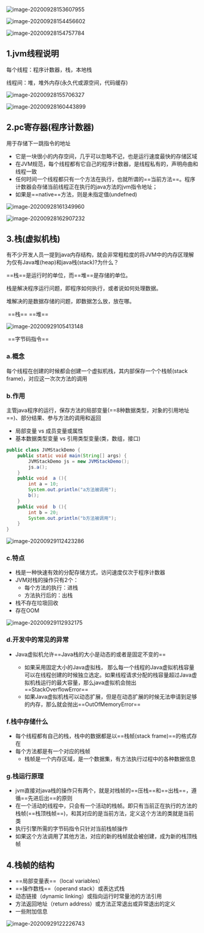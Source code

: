 ![image-20200928153607955](https://gitee.com/likeloveC/picture_bed/raw/master/img/8.26/20200928153608.png)



![image-20200928154456602](https://gitee.com/likeloveC/picture_bed/raw/master/img/8.26/20200928154456.png)



![image-20200928154757784](https://gitee.com/likeloveC/picture_bed/raw/master/img/8.26/20200928154757.png)

## 1.jvm线程说明

每个线程：程序计数器，栈，本地栈

线程间：堆，堆外内存(永久代或源空间，代码缓存)

![image-20200928155706327](https://gitee.com/likeloveC/picture_bed/raw/master/img/8.26/20200928155706.png)

![image-20200928160443899](https://gitee.com/likeloveC/picture_bed/raw/master/img/8.26/20200928160444.png)



## 2.pc寄存器(程序计数器)

用于存储下一跳指令的地址

-   它是一块很小的内存空间，几乎可以忽略不记，也是运行速度最快的存储区域
-   在JVM规范，每个线程都有它自己的程序计数器，是线程私有的，声明舟曲和线程一致
-   任何时间一个线程都只有一个方法在执行，也就所谓的==当前方法==。程序计数器会存储当前线程正在执行的java方法的jvm指令地址；
-   如果是==native==方法，则是未指定值(undefned)

![image-20200928161349960](https://gitee.com/likeloveC/picture_bed/raw/master/img/8.26/20200928161350.png)

![image-20200928162907232](https://gitee.com/likeloveC/picture_bed/raw/master/img/8.26/20200928162907.png)



## 3.栈(虚拟机栈)

有不少开发人员一提到java内存结构，就会非常粗粒度的将JVM中的内存区理解为仅有Java堆(heap)和java栈(stack)?为什么？

==栈==是运行时的单位，而==堆==是存储的单位。

栈是解决程序运行问题，即程序如何执行，或者说如何处理数据。

堆解决的是数据存储的问题，即数据怎么放，放在哪。

​					==栈==																							       ==堆==

![image-20200929105413148](https://gitee.com/likeloveC/picture_bed/raw/master/img/8.26/20200929105420.png)

​		==字节码指令==



### a.概念

每个线程在创建的时候都会创建一个虚拟机栈，其内部保存一个个栈帧(stack frame)，对应这一次次方法的调用

### b.作用

主管java程序的运行，保存方法的局部变量(==8种数据类型，对象的引用地址==)、部分结果、参与方法的调用和返回

-   局部变量 vs 成员变量或属性
-   基本数据类型变量 vs 引用类型变量(类，数组，接口)



```java
public class JVMStackDemo {
    public static void main(String[] args) {
        JVMStackDemo js = new JVMStackDemo();
        js.a();
    }
    public void  a (){
        int a = 10;
        System.out.println("a方法被调用");
        b();
    }
    public void  b (){
        int b = 20;
        System.out.println("b方法被调用");
    }
}
```

![image-20200929112423286](https://gitee.com/likeloveC/picture_bed/raw/master/img/8.26/20200929112423.png)



### c.特点

-   栈是一种快速有效的分配存储方式，访问速度仅次于程序计数器
-   JVM对栈的操作只有2个：
    -   每个方法的执行：进栈
    -   方法执行后的：出栈
-   栈不存在垃圾回收
-   存在OOM

![image-20200929112932175](https://gitee.com/likeloveC/picture_bed/raw/master/img/8.26/20200929112932.png)

### d.开发中的常见的异常

-   Java虚拟机允许==Java栈的大小是动态的或者是固定不变的==

    -   如果采用固定大小的Java虚拟栈， 那么每一个线程的Java虚拟机栈容量可以在线程创建的时候独立选定。如果线程请求分配的栈容量超过Java虚拟机栈运行的最大容量，那么java虚拟机会抛出==StackOverflowError==
    -   如果Java虚拟机栈可以动态扩展，但是在动态扩展的时候无法申请到足够的内存，那么就会抛出==OutOfMemoryError==

    

### f.栈中存储什么

-   每个线程都有自己的栈，栈中的数据都是以==栈帧(stack frame)==的格式存在
-   每个方法都是有一个对应的栈帧
    -   栈帧是一个内存区域，是一个数据集，有方法执行过程中的各种数据信息



### g.栈运行原理

-   jvm直接对java栈的操作只有两个，就是对栈帧的==压栈==和==出栈==，遵循==先进后出==的原则
-   在一个活动的线程中，只会有一个活动的栈帧。即只有当前正在执行的方法的栈帧(==栈顶栈帧==)，和其对应的是当前方法，定义这个方法的类就是当前类
-   执行引擎所需的字节码指令只针对当前栈帧操作
-   如果这个方法调用了其他方法，对应的新的栈帧就会被创建，成为新的栈顶栈帧



## 4.栈帧的结构

-   ==局部变量表==（local variables）
-   ==操作数栈==（operand stack）或表达式栈
-   动态链接（dynamic linking）或指向运行时常量池的方法引用
-   方法返回地址（return address）或方法正常退出或异常退出的定义
-   一些附加信息

![image-20200929122226743](https://gitee.com/likeloveC/picture_bed/raw/master/img/8.26/20200929122226.png)